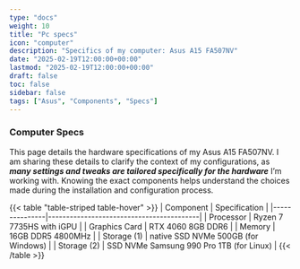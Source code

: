 ```yaml
---
type: "docs"
weight: 10
title: "Pc specs"
icon: "computer"
description: "Specifics of my computer: Asus A15 FA507NV"
date: "2025-02-19T12:00:00+00:00"
lastmod: "2025-02-19T12:00:00+00:00"
draft: false
toc: false
sidebar: false
tags: ["Asus", "Components", "Specs"]
---
```


### Computer Specs

This page details the hardware specifications of my Asus A15 FA507NV. I am sharing these details to clarify the context of my configurations, as ***many settings and tweaks are tailored specifically for the hardware*** I’m working with. Knowing the exact components helps understand the choices made during the installation and configuration process.

{{< table "table-striped table-hover" >}}
| Component     | Specification                            |
|---------------|------------------------------------------|
| Processor     | Ryzen 7 7735HS with iGPU                 |
| Graphics Card | RTX 4060 8GB DDR6                        |
| Memory        | 16GB DDR5 4800MHz                        |
| Storage (1)   | native SSD NVMe 500GB (for Windows)      |
| Storage (2)   | SSD NVMe Samsung 990 Pro 1TB (for Linux) |
{{< /table >}}
